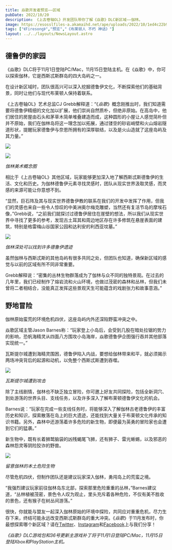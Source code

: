 ```yaml
---
title: 焱歌开发者预览——区域  
pubDate: 2022/10/20
description: 《上古卷轴OL》开发团队带你了解《焱歌》DLC新区域——伽林。 
image: https://esosslfiles-a.akamaihd.net/ape/uploads/2022/10/1ed4c22b9c2d45dbdcc14ac157ce4ac5.jpg
tags: ["《Firesong》","预览","《布莱顿人 不朽 神话》"]
layout: ../../layouts/NewsLayout.astro
---
```


## 德鲁伊的家园

《焱歌》DLC将于11月1日登陆PC/Mac，11月15日登陆主机。在《焱歌》中，你可以探索伽林，它是西斯忒斯群岛的四大岛屿之一。

在设计新区域时，团队很高兴可以深入挖掘德鲁伊文化，不断探索他们的基础背景，同时让他们与现代布莱顿人保持着联系。

《上古卷轴OL》艺术总监CJ Grebb解释道：“《*焱歌*》概念刚推出时，我们知道需要将德鲁伊精细的文化加以扩展，他们崇尚自然质朴，但绝非原始。在高岛中，他们居住的房屋由石头和茅草木简单堆叠建造而成，这种圆形的小屋让人感觉简朴但并不原始，我们在伽林岛将这一理念加以拓展，通过镂空的砂岩峭壁和火山熔岩隧道形状，提醒玩家德鲁伊与奈恩所拥有的深厚联结，以及是火山造就了这座岛屿及其力量。”

![](https://esosslfiles-a.akamaihd.net/ape/uploads/2022/10/0fc8b0164689aaba247d09eb446d3bdf.jpg)

![](https://esosslfiles-a.akamaihd.net/ape/uploads/2022/10/c53e8188f714f2311dd77245fb731aff.jpg)

*伽林美术概念图*

相比于《上古卷轴OL》其他区域，玩家能够更加深入地了解西斯忒斯德鲁伊的生活、文化和历史。为伽林德鲁伊元素寻找灵感时，团队从现实世界汲取灵感，而灵感的来源可能让你意想不到。

“显然，巨石阵及其与现实世界德鲁伊教的联系在我们的开发中发挥了作用，但我们的灵感也来自一些令人惊叹的中美洲奥尔梅克雕塑，当然还有复活节岛的摩埃石像，”Grebb说，“之前我们就探讨过德鲁伊居住在崖壁的想法，所以我们从现实世界中寻找了更多的参考，发现古土耳其和周边地区存在许多修筑在悬崖表面的建筑，特别是格雷梅山谷国家公园和达利安的利西亚坟墓。”

![](https://esosslfiles-a.akamaihd.net/ape/uploads/2022/09/58978f55b9a7667d2f7e45b414a91e45.jpg)

*伽林深处可以找到许多德鲁伊遗迹*

虽然伽林与西斯忒斯的其他岛屿有很多共同之处，但团队也知道，确保新区域的感觉与以前的区域有所不同非常重要。

Grebb解释说：“密集的丛林生物群落成为了伽林与众不同的独特景观。在过去的几年里，我们已经制作了熔岩流和火山环境，也做过茂密的森林和丛林，但我们未曾将二者相结合，没能真正发挥这些景观天生可能蕴含的戏剧张力和故事意涵。”

## 野地冒险

伽林原始蛮荒的环境危机四伏，这座岛屿内外还深陷野蛮冲突之中。

焱歌区域主管Jason Barnes称：“玩家登上小岛后，会受到几股在暗处拉锯的势力的影响，恐帆海精灵从四面八方围攻小岛海岸，焱歌德鲁伊企图强行吞并其他部落实现统一。”

瓦斯提尔城遭到海精灵围困，德鲁伊陷入内战，要想给伽林带来和平，就必须揭示两场冲突背后的起源和动机，以免整个西斯忒斯遭到吞噬。

![](https://esosslfiles-a.akamaihd.net/ape/uploads/2022/10/20b2b88a49ec5a55d0de6a7c9e393327.jpg)

*瓦斯提尔城遭到攻击*

除了主线剧情，伽林也不缺乏独立冒险，你可邀上好友共同探险，包括全新洞穴、到处游荡的世界头目、支线任务，以及许多深入了解布莱顿德鲁伊文化的机会。

Barnes说：“玩家在完成一些支线任务时，将能够深入了解伽林古老德鲁伊的丰富历史和知识，探索散落在岛上的巨大遗迹，还能找到大量关于布莱顿文化传承的知识书籍。另外，森林中还游荡着许多危险的新生物，即便最为英勇的冒险家也会遭到它们的猛袭。”

新生物中，既有长着狮鹫脑袋的凶残蝎尾飞狮，还有狮子、雷光蜥蜴，以及邪恶的森林怨灵等阴险狡诈的野兽。

![](https://esosslfiles-a.akamaihd.net/ape/uploads/2022/10/e3b301327e6759a6a857411160a67de8.jpg)

*留意伽林的本土危险生物*

尽管危机四伏，但制作团队还是建议玩家深入伽林，勇闯岛上的荒蛮之境。

“我强烈建议玩家前往伽林岛东北部，探索那里危险重重的丛林，”Barnes建议道，“丛林植被茂密，景色令人叹为观止，里头充斥着各种危险，不仅有美不胜收的景色，还有猴子在树丛间游荡。”

很快，你就能与盟友一起深入伽林原始的环境中探险，共同应对重重危机，尽力生存下来，终结可能永远改变西斯忒斯群岛的重大冲突。《*焱歌*》于11月发布时，你最想探索哪个新区域？请在[Twitter](https://twitter.com/TESOnline)、[Instagram](https://www.instagram.com/elderscrollsonline/)和[Facebook](https://www.facebook.com/ElderScrollsOnline)上与我们分享！

*《焱歌》DLC游戏包和36号更新主游戏补丁将于11月1日登陆PC/Mac，11月15日登陆Xbox和PlayStation主机。*

